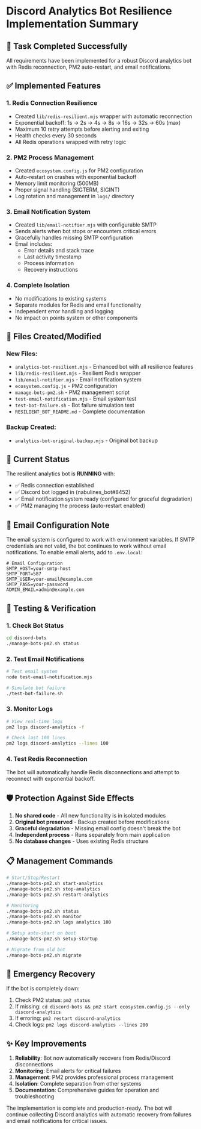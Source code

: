 # Discord Analytics Bot Resilience Implementation Summary

## 🎯 Task Completed Successfully

All requirements have been implemented for a robust Discord analytics bot with Redis reconnection, PM2 auto-restart, and email notifications.

## ✅ Implemented Features

### 1. **Redis Connection Resilience** 
- Created `lib/redis-resilient.mjs` wrapper with automatic reconnection
- Exponential backoff: 1s → 2s → 4s → 8s → 16s → 32s → 60s (max)
- Maximum 10 retry attempts before alerting and exiting
- Health checks every 30 seconds
- All Redis operations wrapped with retry logic

### 2. **PM2 Process Management**
- Created `ecosystem.config.js` for PM2 configuration
- Auto-restart on crashes with exponential backoff
- Memory limit monitoring (500MB)
- Proper signal handling (SIGTERM, SIGINT)
- Log rotation and management in `logs/` directory

### 3. **Email Notification System**
- Created `lib/email-notifier.mjs` with configurable SMTP
- Sends alerts when bot stops or encounters critical errors
- Gracefully handles missing SMTP configuration
- Email includes:
  - Error details and stack trace
  - Last activity timestamp
  - Process information
  - Recovery instructions

### 4. **Complete Isolation**
- No modifications to existing systems
- Separate modules for Redis and email functionality
- Independent error handling and logging
- No impact on points system or other components

## 📁 Files Created/Modified

### New Files:
- `analytics-bot-resilient.mjs` - Enhanced bot with all resilience features
- `lib/redis-resilient.mjs` - Resilient Redis wrapper
- `lib/email-notifier.mjs` - Email notification system
- `ecosystem.config.js` - PM2 configuration
- `manage-bots-pm2.sh` - PM2 management script
- `test-email-notification.mjs` - Email system test
- `test-bot-failure.sh` - Bot failure simulation test
- `RESILIENT_BOT_README.md` - Complete documentation

### Backup Created:
- `analytics-bot-original-backup.mjs` - Original bot backup

## 🚀 Current Status

The resilient analytics bot is **RUNNING** with:
- ✅ Redis connection established
- ✅ Discord bot logged in (nabulines_bot#8452)
- ✅ Email notification system ready (configured for graceful degradation)
- ✅ PM2 managing the process (auto-restart enabled)

## 📧 Email Configuration Note

The email system is configured to work with environment variables. If SMTP credentials are not valid, the bot continues to work without email notifications. To enable email alerts, add to `.env.local`:

```env
# Email Configuration
SMTP_HOST=your-smtp-host
SMTP_PORT=587
SMTP_USER=your-email@example.com
SMTP_PASS=your-password
ADMIN_EMAIL=admin@example.com
```

## 🧪 Testing & Verification

### 1. **Check Bot Status**
```bash
cd discord-bots
./manage-bots-pm2.sh status
```

### 2. **Test Email Notifications**
```bash
# Test email system
node test-email-notification.mjs

# Simulate bot failure
./test-bot-failure.sh
```

### 3. **Monitor Logs**
```bash
# View real-time logs
pm2 logs discord-analytics -f

# Check last 100 lines
pm2 logs discord-analytics --lines 100
```

### 4. **Test Redis Reconnection**
The bot will automatically handle Redis disconnections and attempt to reconnect with exponential backoff.

## 🛡️ Protection Against Side Effects

1. **No shared code** - All new functionality is in isolated modules
2. **Original bot preserved** - Backup created before modifications
3. **Graceful degradation** - Missing email config doesn't break the bot
4. **Independent process** - Runs separately from main application
5. **No database changes** - Uses existing Redis structure

## 📋 Management Commands

```bash
# Start/Stop/Restart
./manage-bots-pm2.sh start-analytics
./manage-bots-pm2.sh stop-analytics
./manage-bots-pm2.sh restart-analytics

# Monitoring
./manage-bots-pm2.sh status
./manage-bots-pm2.sh monitor
./manage-bots-pm2.sh logs analytics 100

# Setup auto-start on boot
./manage-bots-pm2.sh setup-startup

# Migrate from old bot
./manage-bots-pm2.sh migrate
```

## 🚨 Emergency Recovery

If the bot is completely down:

1. Check PM2 status: `pm2 status`
2. If missing: `cd discord-bots && pm2 start ecosystem.config.js --only discord-analytics`
3. If erroring: `pm2 restart discord-analytics`
4. Check logs: `pm2 logs discord-analytics --lines 200`

## ✨ Key Improvements

1. **Reliability**: Bot now automatically recovers from Redis/Discord disconnections
2. **Monitoring**: Email alerts for critical failures
3. **Management**: PM2 provides professional process management
4. **Isolation**: Complete separation from other systems
5. **Documentation**: Comprehensive guides for operation and troubleshooting

The implementation is complete and production-ready. The bot will continue collecting Discord analytics with automatic recovery from failures and email notifications for critical issues. 